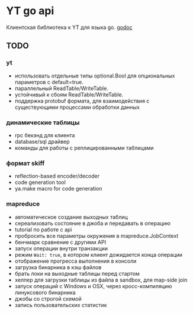 # YT go api

Клиентская библиотека к YT для языка go. [godoc](https://godoc.yandex-team.ru/pkg/a.yandex-team.ru/yt/go/)

## TODO

### yt

- использовать отдельные типы optional.Bool для опциональных параметров c default=true.
- параллельный ReadTable/WriteTable.
- устойчивый к сбоям ReadTable/WriteTable.
- поддержка protobuf формата, для взаимодействия с существующими процессами обработки данных

### динамические таблицы

- rpc бекэнд для клиента
- database/sql драйвер
- команды для работы с реплицированными таблицами

### формат skiff

- reflection-based encoder/decoder
- code generation tool
- ya.make macro for code generation

### mapreduce

- aвтоматическое создание выходных таблиц
- сереализовать состояние в джоба и передавать в операцию
- tutorial по работе с api
- пробросить все параметры окружения в mapreduce.JobContext
- бенчмарк сравнение с другими API
- запуск операции внутри транзакции
- режим `Wait: true`, в котором клиент дожидается конца операции
- отображение прогресса выполнения в консоли
- загрузка бинарника в кэш файлов
- брать локи на выходные таблицы перед стартом
- хелпер для загрузки таблицы из файла в sandbox, для map-side join
- запуск операций с Windows и OSX, через кросс-компиляцию линуксового бинарника
- джобы со строгой схемой
- запись пользовательских статистик

